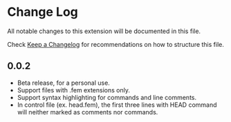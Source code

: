 # Change Log

All notable changes to this extension will be documented in this file.

Check [Keep a Changelog](http://keepachangelog.com/) for recommendations on how to structure this file.

## 0.0.2

- Beta release, for a personal use.
- Support files with .fem extensions only.
- Support syntax highlighting for commands and line comments.
- In control file (ex. head.fem), the first three lines with HEAD command will neither marked as comments nor commands.